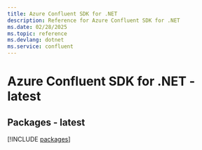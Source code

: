 ```yaml
---
title: Azure Confluent SDK for .NET
description: Reference for Azure Confluent SDK for .NET
ms.date: 02/28/2025
ms.topic: reference
ms.devlang: dotnet
ms.service: confluent
---
```

# Azure Confluent SDK for .NET - latest
## Packages - latest
[!INCLUDE [packages](confluent-index.md)]